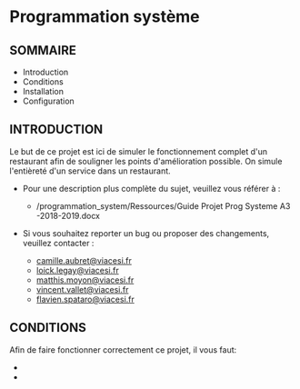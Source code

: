 # Programmation système

SOMMAIRE
---------------------
   
 * Introduction
 * Conditions
 * Installation
 * Configuration
 
INTRODUCTION
------------

Le but de ce projet est ici de simuler le fonctionnement complet d'un restaurant 
afin de souligner les points d'amélioration possible. On simule l'entièreté d'un
service dans un restaurant. 

 * Pour une description plus complète du sujet, veuillez vous référer à :
    - /programmation_system/Ressources/Guide Projet Prog Systeme A3 -2018-2019.docx

 * Si vous souhaitez reporter un bug ou proposer des changements, veuillez contacter :
    - camille.aubret@viacesi.fr
    - loick.legay@viacesi.fr
    - matthis.moyon@viacesi.fr
    - vincent.vallet@viacesi.fr
    - flavien.spataro@viacesi.fr

CONDITIONS
------------

Afin de faire fonctionner correctement ce projet, il vous faut:

 * 
 * 
